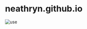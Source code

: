 # neathryn.github.io


![use](https://github.com/neathryn/neathryn.github.io/assets/140681793/a79b49da-bc65-49f7-85f2-a224ed4af526)
